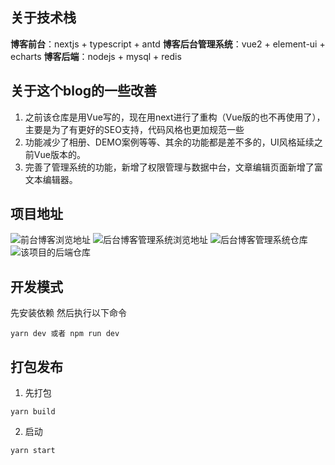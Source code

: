 ## 关于技术栈
**博客前台**：nextjs + typescript + antd
**博客后台管理系统**：vue2 + element-ui + echarts
**博客后端**：nodejs + mysql + redis

## 关于这个blog的一些改善
1. 之前该仓库是用Vue写的，现在用next进行了重构（Vue版的也不再使用了），主要是为了有更好的SEO支持，代码风格也更加规范一些
2. 功能减少了相册、DEMO案例等等、其余的功能都是差不多的，UI风格延续之前Vue版本的。
3. 完善了管理系统的功能，新增了权限管理与数据中台，文章编辑页面新增了富文本编辑器。

## 项目地址
![前台博客浏览地址](http://106.12.143.215)
![后台博客管理系统浏览地址](http://106.12.143.215:8080)
![后台博客管理系统仓库](https://github.com/Acmenlei/vue-admin-top.git)
![该项目的后端仓库](https://github.com/Acmenlei/node-admin-backend.git)

## 开发模式
先安装依赖 然后执行以下命令
```shell
yarn dev 或者 npm run dev
```

## 打包发布
1. 先打包
```shell
yarn build
```
2. 启动
```shell
yarn start